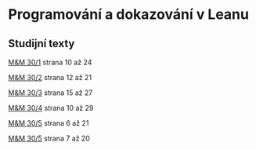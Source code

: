 # Programování a dokazování v Leanu

## Studijní texty

[M&amp;M 30/1](https://mam.mff.cuni.cz/media/cislo/pdf/30/30-1.pdf) strana 10 až 24

[M&amp;M 30/2](https://mam.mff.cuni.cz/media/cislo/pdf/30/30-2.pdf) strana 12 až 21

[M&amp;M 30/3](https://mam.mff.cuni.cz/media/cislo/pdf/30/30-3.pdf) strana 15 až 27

[M&amp;M 30/4](https://mam.mff.cuni.cz/media/cislo/pdf/30/30-4.pdf) strana 10 až 29

[M&amp;M 30/5](https://mam.mff.cuni.cz/media/cislo/pdf/30/30-5.pdf) strana 6 až 21

[M&amp;M 30/5](https://mam.mff.cuni.cz/media/cislo/pdf/30/30-6.pdf) strana 7 až 20
